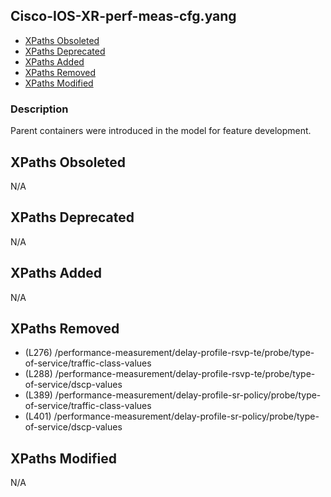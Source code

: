 ## Cisco-IOS-XR-perf-meas-cfg.yang

- [XPaths Obsoleted](#xpaths-obsoleted)
- [XPaths Deprecated](#xpaths-deprecated)
- [XPaths Added](#xpaths-added)
- [XPaths Removed](#xpaths-removed)
- [XPaths Modified](#xpaths-modified)

### Description

Parent containers were introduced in the model for feature development.

## XPaths Obsoleted

N/A

## XPaths Deprecated

N/A

## XPaths Added

N/A

## XPaths Removed

- (L276)	/performance-measurement/delay-profile-rsvp-te/probe/type-of-service/traffic-class-values
- (L288)	/performance-measurement/delay-profile-rsvp-te/probe/type-of-service/dscp-values
- (L389)	/performance-measurement/delay-profile-sr-policy/probe/type-of-service/traffic-class-values
- (L401)	/performance-measurement/delay-profile-sr-policy/probe/type-of-service/dscp-values

## XPaths Modified

N/A

